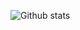![Github stats](https://github-readme-stats.vercel.app/api?username=ichsnn&show_icons=true&theme=dark)
<!---
ichsnn/ichsnn is a ✨ special ✨ repository because its `README.md` (this file) appears on your GitHub profile.
You can click the Preview link to take a look at your changes.
--->
